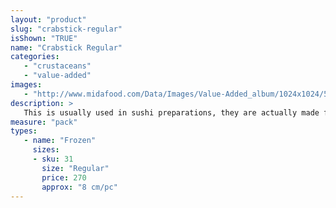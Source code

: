 ```yaml
---
layout: "product"
slug: "crabstick-regular"
isShown: "TRUE"
name: "Crabstick Regular"
categories:
   - "crustaceans"
   - "value-added"
images:
   - "http://www.midafood.com/Data/Images/Value-Added_album/1024x1024/54ace7995003e580.jpg"
description: >
   This is usually used in sushi preparations, they are actually made from fish good quality product should resemble and taste like real crab leg meat.
measure: "pack"
types: 
   - name: "Frozen"
     sizes: 
     - sku: 31
       size: "Regular"
       price: 270
       approx: "8 cm/pc"
---
```


